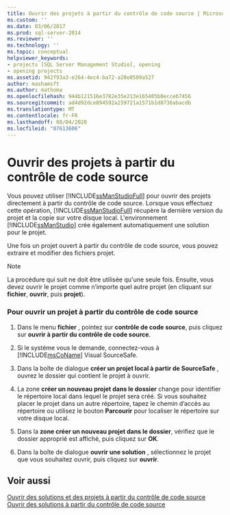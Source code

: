 ```yaml
---
title: Ouvrir des projets à partir du contrôle de code source | Microsoft Docs
ms.custom: ''
ms.date: 03/06/2017
ms.prod: sql-server-2014
ms.reviewer: ''
ms.technology: ''
ms.topic: conceptual
helpviewer_keywords:
- projects [SQL Server Management Studio], opening
- opening projects
ms.assetid: 942f93a3-e264-4ec4-ba72-a28e0509a527
author: mashamsft
ms.author: mathoma
ms.openlocfilehash: 944b121516e3782e35e213e165405b0ecceb7456
ms.sourcegitcommit: ad4d92dce894592a259721a1571b1d8736abacdb
ms.translationtype: MT
ms.contentlocale: fr-FR
ms.lasthandoff: 08/04/2020
ms.locfileid: "87613606"
---
```

# <a name="open-projects-from-source-control"></a>Ouvrir des projets à partir du contrôle de code source
  Vous pouvez utiliser [!INCLUDE[ssManStudioFull](../includes/ssmanstudiofull-md.md)] pour ouvrir des projets directement à partir du contrôle de code source. Lorsque vous effectuez cette opération, [!INCLUDE[ssManStudioFull](../includes/ssmanstudiofull-md.md)] récupère la dernière version du projet et la copie sur votre disque local. L'environnement [!INCLUDE[ssManStudio](../includes/ssmanstudio-md.md)] crée également automatiquement une solution pour le projet.  
  
 Une fois un projet ouvert à partir du contrôle de code source, vous pouvez extraire et modifier des fichiers projet.  
  
> [!NOTE]  
>  La procédure qui suit ne doit être utilisée qu'une seule fois. Ensuite, vous devez ouvrir le projet comme n’importe quel autre projet (en cliquant sur **fichier**, **ouvrir**, puis **projet**).  
  
### <a name="to-open-a-project-from-source-control"></a>Pour ouvrir un projet à partir du contrôle de code source  
  
1.  Dans le menu **fichier** , pointez sur **contrôle de code source**, puis cliquez sur **ouvrir à partir du contrôle de code source**.  
  
2.  Si le système vous le demande, connectez-vous à [!INCLUDE[msCoName](../includes/msconame-md.md)] Visual SourceSafe.  
  
3.  Dans la boîte de dialogue **créer un projet local à partir de SourceSafe** , ouvrez le dossier qui contient le projet à ouvrir.  
  
4.  La zone **créer un nouveau projet dans le dossier** change pour identifier le répertoire local dans lequel le projet sera créé. Si vous souhaitez placer le projet dans un autre répertoire, tapez le chemin d’accès au répertoire ou utilisez le bouton **Parcourir** pour localiser le répertoire sur votre disque local.  
  
5.  Dans la **zone créer un nouveau projet dans le dossier**, vérifiez que le dossier approprié est affiché, puis cliquez sur **OK**.  
  
6.  Dans la boîte de dialogue **ouvrir une solution** , sélectionnez le projet que vous souhaitez ouvrir, puis cliquez sur **ouvrir**.  
  
## <a name="see-also"></a>Voir aussi  
 [Ouvrir des solutions et des projets à partir du contrôle de code source](../../2014/database-engine/open-solutions-and-projects-from-source-control.md)   
 [Ouvrir des solutions à partir du contrôle de code source](../../2014/database-engine/open-solutions-from-source-control.md)  
  
  

